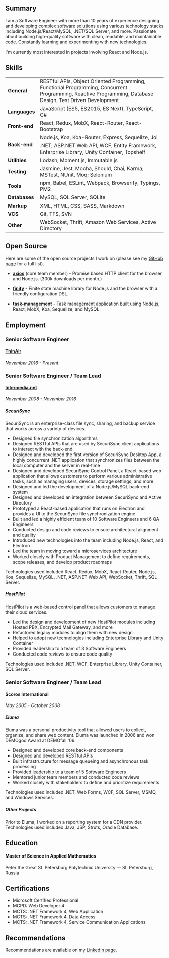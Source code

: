 ## Summary

I am a Software Engineer with more than 10 years of experience designing and developing complex software solutions using various technology stacks including Node.js/React/MySQL, .NET/SQL Server, and more. Passionate about building high-quality software with clean, readable, and maintainable code. Constantly learning and experimenting with new technologies.

I'm currently most interested in projects involving React and Node.js.

## Skills

<table class="table skills">
  <tbody>
    <tr>
      <td><strong>General</strong></td>
      <td>RESTful APIs, Object Oriented Programming, Functional Programming, Concurrent Programming, Reactive Programming, Database Design, Test Driven Development</td>
    </tr>
    <tr>
      <td><strong>Languages</strong></td>
      <td>JavaScript (ES5, ES2015, ES Next), TypeScript, C#</td>
    </tr>
    <tr>
      <td><strong>Front-end</strong></td>
      <td>React, Redux, MobX, React-Router, React-Bootstrap</td>
    </tr>
    <tr>
      <td rowspan="2"><strong>Back-end</strong></td>
      <td>Node.js, Koa, Koa-Router, Express, Sequelize, Joi</td>
    </tr>
    <tr>
      <td>.NET, ASP.NET Web API, WCF, Entity Framework, Enterprise Library, Unity Container, Topshelf</td>
    </tr>
    <tr>
      <td><strong>Utilities</strong></td>
      <td>Lodash, Moment.js, Immutable.js</td>
    </tr>
    <tr>
      <td><strong>Testing</strong></td>
      <td>Jasmine, Jest, Mocha, Should, Chai, Karma; MSTest, NUnit, Moq; Selenium</td>
    </tr>
    <tr>
      <td><strong>Tools</strong></td>
      <td>npm, Babel, ESLint, Webpack, Browserify, Typings, PM2</td>
    </tr>
    <tr>
      <td><strong>Databases</strong></td>
      <td>MySQL, SQL Server, SQLite</td>
    </tr>
    <tr>
      <td><strong>Markup</strong></td>
      <td>XML, HTML, CSS, SASS, Markdown</td>
    </tr>
    <tr>
      <td><strong>VCS</strong></td>
      <td>Git, TFS, SVN</td>
    </tr>
    <tr>
      <td><strong>Other</strong></td>
      <td>WebSocket, Thrift, Amazon Web Services, Active Directory</td>
    </tr>
  </tbody>
</table>

<div class="page-break"></div>

## Open Source

Here are some of the open source projects I work on (please see my [GitHub page](https://github.com/nickuraltsev) for a full list).

- [**axios**](https://github.com/mzabriskie/axios) (core team member) - Promise based HTTP client for the browser and Node.js. (300k downloads per month.)

- [**finity**](https://github.com/nickuraltsev/finity) - Finite state machine library for Node.js and the browser with a friendly configuration DSL.

- [**task-management**](https://github.com/nickuraltsev/task-management) - Task management application built using Node.js, React, MobX, Koa, Sequelize, and MySQL.

## Employment

### Senior Software Engineer
#### [ThinAir](https://www.thinair.com/)
*November 2016 - Present*

### Senior Software Engineer / Team Lead
#### [Intermedia.net](https://www.intermedia.net/)
*November 2008 - November 2016*

##### [SecuriSync](https://www.intermedia.net/products/securisync)
SecuriSync is an enterprise-class file sync, sharing, and backup service that works across a variety of devices.

- Designed file synchronization algorithms
- Designed RESTful APIs that are used by SecuriSync client applications to interact with the back-end
- Designed and developed the first version of SecuriSync Desktop App, a highly concurrent .NET application that synchronizes files between the local computer and the server in real-time
- Designed and developed SecuriSync Control Panel, a React-based web application that allows customers to perform various administrative tasks, such as managing users, devices, storage settings, and more
- Designed and led the development of a Node.js/MySQL back-end system
- Designed and developed an integration between SecuriSync and Active Directory
- Prototyped a React-based application that runs on Electron and provides a UI to the SecuriSync file synchronization engine
- Built and led a highly efficient team of 10 Software Engineers and 6 QA Engineers
- Conducted design and code reviews to ensure architectural alignment and quality
- Introduced new technologies into the team including Node.js, React, and Electron
- Led the team in moving toward a microservices architecture
- Worked closely with Product Management to define requirements, scope releases, and develop product roadmaps

Technologies used included React, Redux, MobX, React-Router, Node.js, Koa, Sequelize, MySQL, .NET, ASP.NET Web API, WebSocket, Thrift, SQL Server.

<div class="page-break"></div>

##### [HostPilot](https://www.intermedia.net/products/hostpilot-control-panel)
HostPilot is a web-based control panel that allows customers to manage their cloud services.

- Led the design and development of new HostPilot modules including Hosted PBX, Encrypted Mail Gateway, and more
- Refactored legacy modules to align them with new design
- Helped to adopt new technologies including Enterprise Library and Unity Container
- Provided leadership to a team of 3 Software Engineers
- Conducted code reviews to ensure code quality

Technologies used included .NET, WCF, Enterprise Library, Unity Container, SQL Server.

### Senior Software Engineer / Team Lead
#### Scoros International
*May 2005 - October 2008*

##### Eluma
Eluma was a personal productivity tool that allowed users to collect, organize, and share web content. Eluma was launched in 2006 and won DEMOgod Award at DEMOfall '06.

- Designed and developed core back-end components
- Designed and developed RESTful APIs
- Built infrastructure for message queueing and asynchronous task processing
- Provided leadership to a team of 5 Software Engineers
- Mentored junior team members and conducted code reviews
- Worked closely with stakeholders to define and prioritize requirements

Technologies used included .NET, Web Forms, WCF, SQL Server, MSMQ, and Windows Services.

##### Other Projects
Prior to Eluma, I worked on a reporting system for a CDN provider. Technologies used included Java, JSP, Struts, Oracle Database.

## Education

#### Master of Science in Applied Mathematics
Peter the Great St. Petersburg Polytechnic University — St. Petersburg, Russia

## Certifications

- Microsoft Certified Professional
- MCPD: Web Developer 4
- MCTS: .NET Framework 4, Web Application
- MCTS: .NET Framework 4, Data Access
- MCTS: .NET Framework 4, Service Communication Applications

## Recommendations

Recommendations are available on my [LinkedIn page](https://www.linkedin.com/in/nickuraltsev).
